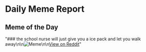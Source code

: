 # Daily Meme Report

## Meme of the Day
"### the school nurse will just give you a ice pack and let you walk away\n\n![Meme](https://i.redd.it/d0i1w1nj0z2e1.png)\n\n[View on Reddit](https://redd.it/1gza2as)"
